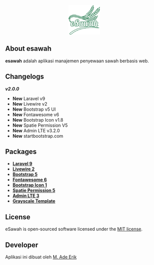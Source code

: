 <p align="center"><img src="public/logo/esawah-logo.png" width="100"></p>

## About esawah

<b>esawah</b> adalah aplikasi manajemen penyewaan sawah berbasis web.

## Changelogs

<b><i>v2.0.0</i></b>
<ul>
<li><b>New</b> Laravel v9</li>
<li><b>New</b> Livewire v2</li>
<li><b>New</b> Bootstrap v5 UI</li>
<li><b>New</b> Fontawesome v6</li>
<li><b>New</b> Bootstrap Icon v1.8</li>
<li><b>New</b> Spatie Permission V5</li>
<li><b>New</b> Admin LTE v3.2.0</li>
<li><b>New</b> startbootstrap.com</li>
</ul>

## Packages

- **[Laravel 9](https://laravel.com/docs/9.x/releases)**
- **[Livewire 2](https://laravel-livewire.com/docs/2.x/quickstart)**
- **[Bootstrap 5](https://getbootstrap.com/docs/5.1/getting-started/introduction/)**
- **[Fontawesome 6](https://fontawesome.com/icons)**
- **[Bootstrap Icon 1](https://icons.getbootstrap.com/#icons)**
- **[Spatie Permission 5](https://spatie.be/docs/laravel-permission/v5/introduction)**
- **[Admin LTE 3](https://github.com/ColorlibHQ/AdminLTE)**
- **[Grayscale Template](https://startbootstrap.com/theme/grayscale)**

## License

eSawah is open-sourced software licensed under the [MIT license](https://opensource.org/licenses/MIT).

## Developer

Aplikasi ini dibuat oleh  [M. Ade Erik](mailto:ozonerik@gmail.com)
